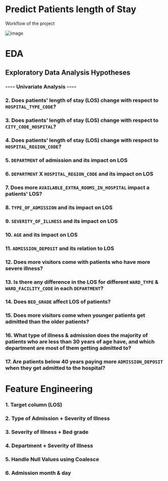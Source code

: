 # Predict Patients length of Stay

Workflow of the project 

![image](https://github.com/harshp777/Healthcare-Patient-Length-of-Stay/assets/58933098/0846d293-c001-48a6-ad56-df6834e086df)


# EDA


## Exploratory Data Analysis Hypotheses

### ---- Univariate Analysis ----
 
### 2. Does patients' length of stay (LOS) change with respect to `HOSPITAL_TYPE_CODE`?

### 3. Does patients' length of stay (LOS) change with respect to `CITY_CODE_HOSPITAL`?

### 4. Does patients' length of stay (LOS) change with respect to `HOSPITAL_REGION_CODE`?

### 5. `DEPARTMENT` of admission and its impact on LOS

### 6. `DEPARTMENT` X `HOSPITAL_REGION_CODE` and its impact on LOS

### 7. Does more `AVAILABLE_EXTRA_ROOMS_IN_HOSPITAL` impact a patients' LOS?

### 8. `TYPE_OF_ADMISSION` and its impact on LOS

### 9. `SEVERITY_OF_ILLNESS` and its impact on LOS

### 10. `AGE` and its impact on LOS

### 11. `ADMISSION_DEPOSIT` and its relation to LOS

### 12. Does more visitors come with patients who have more severe illness?

### 13. Is there any difference in the LOS for different `WARD_TYPE` & `WARD_FACILITY_CODE` in each `DEPARTMENT`?

### 14. Does `BED_GRADE` affect LOS of patients?

### 15. Does more visitors come when younger patients get admitted than the older patients?

### 16. What type of illness & admission does the majority of patients who are less than 30 years of age have, and which department are most of them getting admitted to?

### 17. Are patients below 40 years paying more `ADMISSION_DEPOSIT` when they get admitted to the hospital?


# Feature Engineering

### 1. Target column (LOS)
### 2. Type of Admission + Severity of Illness
### 3. Severity of Illness + Bed grade 
### 4. Department + Severity of Illness
### 5. Handle Null Values using Coalesce
### 6. Admission month & day


